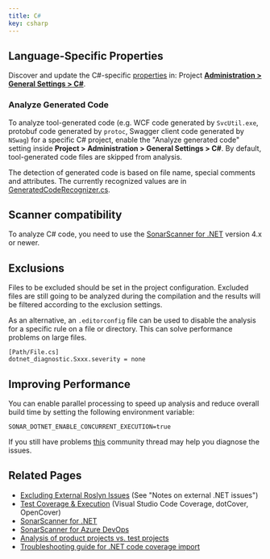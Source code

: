 ```yaml
---
title: C#
key: csharp
---
```


<!-- static -->
<!-- update_center:csharp -->
<!-- /static -->


## Language-Specific Properties

Discover and update the C#-specific [properties](/analysis/analysis-parameters/) in: <!-- sonarcloud -->Project <!-- /sonarcloud --> **[Administration > General Settings > C#](/#sonarqube-admin#/admin/settings?category=c%23)**.

### Analyze Generated Code

To analyze tool-generated code (e.g. WCF code generated by `SvcUtil.exe`, protobuf code generated by `protoc`, Swagger client code generated by `NSwag`) for a specific C# project, enable the "Analyze generated code" setting inside **Project > Administration > General Settings > C#**. By default, tool-generated code files are skipped from analysis.

The detection of generated code is based on file name, special comments and attributes. The currently recognized values are in [GeneratedCodeRecognizer.cs](https://github.com/SonarSource/sonar-dotnet/blob/master/analyzers/src/SonarAnalyzer.Common/Helpers/GeneratedCodeRecognizer.cs).

## Scanner compatibility

To analyze C# code, you need to use the [SonarScanner for .NET](/analysis/scan/sonarscanner-for-msbuild/) version 4.x or newer.

## Exclusions

Files to be excluded should be set in the project configuration. Excluded files are still going to be analyzed during the compilation and the results will be filtered according to the exclusion settings.

As an alternative, an `.editorconfig` file can be used to disable the analysis for a specific rule on a file or directory. This can solve performance problems on large files.

```
[Path/File.cs]
dotnet_diagnostic.Sxxx.severity = none
```

## Improving Performance  

You can enable parallel processing to speed up analysis and reduce overall build time by setting the following environment variable:
```
SONAR_DOTNET_ENABLE_CONCURRENT_EXECUTION=true
```
If you still have problems [this](https://community.sonarsource.com/t/47279) community thread may help you diagnose the issues.

## Related Pages
* [Excluding External Roslyn Issues](/analysis/external-issues/) (See "Notes on external .NET issues")
* [Test Coverage & Execution](/analysis/coverage/) (Visual Studio Code Coverage, dotCover, OpenCover)
* [SonarScanner for .NET](/analysis/scan/sonarscanner-for-msbuild/)
* [SonarScanner for Azure DevOps](/analysis/scan/sonarscanner-for-azure-devops/)
* [Analysis of product projects vs. test projects](https://github.com/SonarSource/sonar-scanner-msbuild/wiki/Analysis-of-product-projects-vs.-test-projects)
* [Troubleshooting guide for .NET code coverage import](https://community.sonarsource.com/t/37151)
